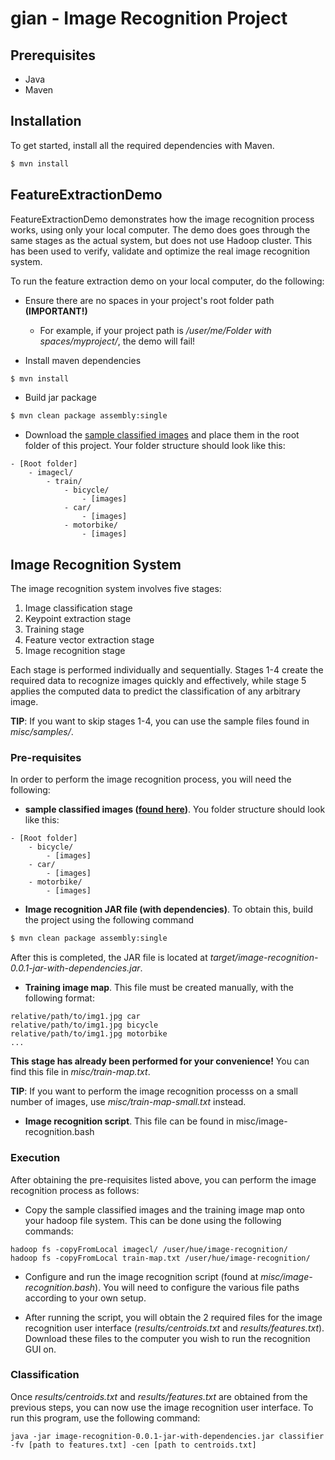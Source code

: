 # gian - Image Recognition Project #
## Prerequisites ##

- Java
- Maven

## Installation ##

To get started, install all the required dependencies with Maven.

```bash
$ mvn install
```


## FeatureExtractionDemo ##

FeatureExtractionDemo demonstrates how the image recognition process works, using only your local computer.
The demo does goes through the same stages as the actual system, but does not use Hadoop cluster. This has
been used to verify, validate and optimize the real image recognition system.

To run the feature extraction demo on your local computer, do the following:

* Ensure there are no spaces in your project's root folder path __(IMPORTANT!)__
    - For example, if your project path is _/user/me/Folder with spaces/myproject/_, the demo will fail!

* Install maven dependencies

```bash
$ mvn install
```

* Build jar package

```bash
$ mvn clean package assembly:single
```

* Download the [sample classified images](https://inclass.kaggle.com/c/image-classification2/data) and place them
    in the root folder of this project. Your folder structure should look like this:

```
- [Root folder]
    - imagecl/
        - train/
            - bicycle/
                - [images]
            - car/
                - [images]
            - motorbike/
                - [images]
```

## Image Recognition System ##

The image recognition system involves five stages:

1. Image classification stage
2. Keypoint extraction stage
3. Training stage
4. Feature vector extraction stage
5. Image recognition stage

Each stage is performed individually and sequentially. Stages 1-4 create the required data to recognize images
quickly and effectively, while stage 5 applies the computed data to predict the classification of any
arbitrary image.

__TIP__: If you want to skip stages 1-4, you can use the sample files found in *misc/samples/*.

### Pre-requisites ###

In order to perform the image recognition process, you will need the following:

- __sample classified images ([found here](https://inclass.kaggle.com/c/image-classification2/data))__. You folder
    structure should look like this:

```
- [Root folder]
    - bicycle/
        - [images]
    - car/
        - [images]
    - motorbike/
        - [images]
```
- __Image recognition JAR file (with dependencies)__. To obtain this, build the project using the following command

```bash
$ mvn clean package assembly:single
```

After this is completed, the JAR file is located at _target/image-recognition-0.0.1-jar-with-dependencies.jar_.

- __Training image map__. This file must be created manually, with the following format:

```
relative/path/to/img1.jpg car
relative/path/to/img1.jpg bicycle
relative/path/to/img1.jpg motorbike
...
```

__This stage has already been performed for your convenience!__ You can find this file in _misc/train-map.txt_.

__TIP__: If you want to perform the image recognition processs on a small number of images, use
_misc/train-map-small.txt_ instead.

- __Image recognition script__. This file can be found in misc/image-recognition.bash

### Execution ###

After obtaining the pre-requisites listed above, you can perform the image recognition process as follows:

- Copy the sample classified images and the training image map onto your hadoop file system. This can be done using the following commands:
```
hadoop fs -copyFromLocal imagecl/ /user/hue/image-recognition/
hadoop fs -copyFromLocal train-map.txt /user/hue/image-recognition/
```

- Configure and run the image recognition script (found at *misc/image-recognition.bash*). You will need to
configure the various file paths according to your own setup.

- After running the script, you will obtain the 2 required files for the image recognition user interface
(*results/centroids.txt* and *results/features.txt*). Download these files to the computer you wish to run the
recognition GUI on.


### Classification ###


Once *results/centroids.txt* and *results/features.txt* are obtained from the previous steps, you can now use
the image recognition user interface. To run this program, use the following command:


```
java -jar image-recognition-0.0.1-jar-with-dependencies.jar classifier -fv [path to features.txt] -cen [path to centroids.txt]
```



